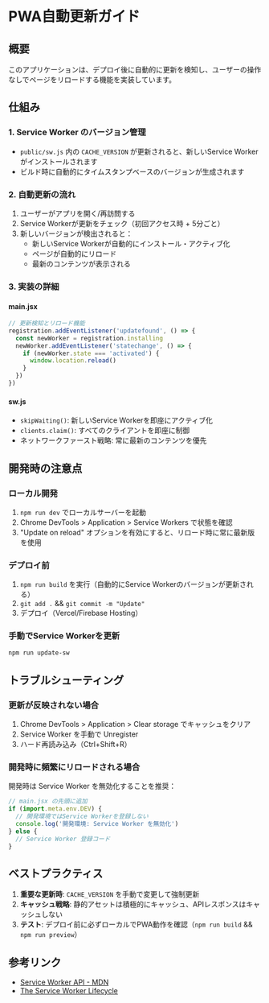 # PWA自動更新ガイド

## 概要
このアプリケーションは、デプロイ後に自動的に更新を検知し、ユーザーの操作なしでページをリロードする機能を実装しています。

## 仕組み

### 1. Service Worker のバージョン管理
- `public/sw.js` 内の `CACHE_VERSION` が更新されると、新しいService Workerがインストールされます
- ビルド時に自動的にタイムスタンプベースのバージョンが生成されます

### 2. 自動更新の流れ
1. ユーザーがアプリを開く/再訪問する
2. Service Workerが更新をチェック（初回アクセス時 + 5分ごと）
3. 新しいバージョンが検出されると：
   - 新しいService Workerが自動的にインストール・アクティブ化
   - ページが自動的にリロード
   - 最新のコンテンツが表示される

### 3. 実装の詳細

#### main.jsx
```javascript
// 更新検知とリロード機能
registration.addEventListener('updatefound', () => {
  const newWorker = registration.installing
  newWorker.addEventListener('statechange', () => {
    if (newWorker.state === 'activated') {
      window.location.reload()
    }
  })
})
```

#### sw.js
- `skipWaiting()`: 新しいService Workerを即座にアクティブ化
- `clients.claim()`: すべてのクライアントを即座に制御
- ネットワークファースト戦略: 常に最新のコンテンツを優先

## 開発時の注意点

### ローカル開発
1. `npm run dev` でローカルサーバーを起動
2. Chrome DevTools > Application > Service Workers で状態を確認
3. "Update on reload" オプションを有効にすると、リロード時に常に最新版を使用

### デプロイ前
1. `npm run build` を実行（自動的にService Workerのバージョンが更新される）
2. `git add .` && `git commit -m "Update"`
3. デプロイ（Vercel/Firebase Hosting）

### 手動でService Workerを更新
```bash
npm run update-sw
```

## トラブルシューティング

### 更新が反映されない場合
1. Chrome DevTools > Application > Clear storage でキャッシュをクリア
2. Service Worker を手動で Unregister
3. ハード再読み込み（Ctrl+Shift+R）

### 開発時に頻繁にリロードされる場合
開発時は Service Worker を無効化することを推奨：
```javascript
// main.jsx の先頭に追加
if (import.meta.env.DEV) {
  // 開発環境ではService Workerを登録しない
  console.log('開発環境: Service Worker を無効化')
} else {
  // Service Worker 登録コード
}
```

## ベストプラクティス

1. **重要な更新時**: `CACHE_VERSION` を手動で変更して強制更新
2. **キャッシュ戦略**: 静的アセットは積極的にキャッシュ、APIレスポンスはキャッシュしない
3. **テスト**: デプロイ前に必ずローカルでPWA動作を確認（`npm run build` && `npm run preview`）

## 参考リンク
- [Service Worker API - MDN](https://developer.mozilla.org/ja/docs/Web/API/Service_Worker_API)
- [The Service Worker Lifecycle](https://developers.google.com/web/fundamentals/primers/service-workers/lifecycle)